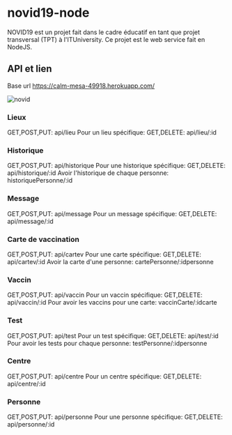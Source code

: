 # novid19-node
NOVID19 est un projet fait dans le cadre éducatif en tant que projet transversal (TPT) à l'ITUniversity.
Ce projet est le web service fait en NodeJS.

## API et lien
Base url https://calm-mesa-49918.herokuapp.com/

![novid](https://user-images.githubusercontent.com/55956913/183304817-d82831ca-b8be-4712-8b98-6d298b57908c.png)


### Lieux

GET,POST,PUT: api/lieu
Pour un lieu spécifique: GET,DELETE: api/lieu/:id

### Historique

GET,POST,PUT: api/historique
Pour une historique spécifique: GET,DELETE: api/historique/:id
Avoir l'historique de chaque personne: historiquePersonne/:id


### Message

GET,POST,PUT: api/message
Pour un message spécifique: GET,DELETE: api/message/:id


### Carte de vaccination

GET,POST,PUT: api/cartev
Pour une carte spécifique: GET,DELETE: api/cartev/:id
Avoir la carte d'une personne: cartePersonne/:idpersonne


### Vaccin

GET,POST,PUT: api/vaccin
Pour un vaccin spécifique: GET,DELETE: api/vaccin/:id
Pour avoir les vaccins pour une carte: vaccinCarte/:idcarte


### Test

GET,POST,PUT: api/test
Pour un test spécifique: GET,DELETE: api/test/:id
Pour avoir les tests pour chaque personne: testPersonne/:idpersonne



### Centre

GET,POST,PUT: api/centre
Pour un centre spécifique: GET,DELETE: api/centre/:id



### Personne

GET,POST,PUT: api/personne
Pour une personne spécifique: GET,DELETE: api/personne/:id


